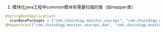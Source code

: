 1. 模块化java工程中common模块有需要扫描的类（如mapper类）

```java
@SpringBootApplication(
  scanBasePackages = {"com.chaindigg.monitor.userapi", "com.chaindigg.monitor.common"})
@MapperScan({"com.chaindigg.monitor.userapi.dao", "com.chaindigg.monitor.common.dao"})
```

